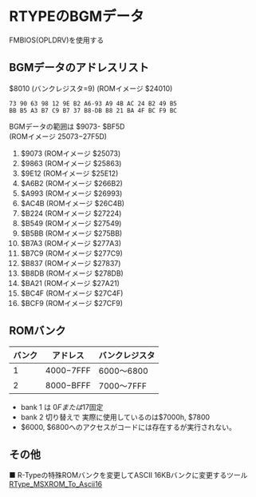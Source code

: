 # RTYPEのBGMデータ

FMBIOS(OPLDRV)を使用する

## BGMデータのアドレスリスト

$8010 (バンクレジスタ=9) (ROMイメージ $24010)
```
73 90 63 98 12 9E B2 A6-93 A9 4B AC 24 B2 49 B5
BB B5 A3 B7 C9 B7 37 B8-DB B8 21 BA 4F BC F9 BC
```

BGMデータの範囲は $9073- $BF5D  
 (ROMイメージ $25073 -$27F5D)

1. $9073 (ROMイメージ $25073)
1. $9863 (ROMイメージ $25863)
1. $9E12 (ROMイメージ $25E12)
1. $A6B2 (ROMイメージ $266B2)
1. $A993 (ROMイメージ $26993)
1. $AC4B (ROMイメージ $26C4B)
1. $B224 (ROMイメージ $27224)
1. $B549 (ROMイメージ $27549)
1. $B5BB (ROMイメージ $275BB)
1. $B7A3 (ROMイメージ $277A3)
1. $B7C9 (ROMイメージ $277C9)
1. $B837 (ROMイメージ $27837)
1. $B8DB (ROMイメージ $278DB)
1. $BA21 (ROMイメージ $27A21)
1. $BC4F (ROMイメージ $27C4F)
1. $BCF9 (ROMイメージ $27CF9)

## ROMバンク

|バンク| アドレス    | バンクレジスタ|
|------|-------------|---------------|
| 1    | $4000-$7FFF | $6000～$6800  |
| 2    | $8000-$BFFF | $7000～$7FFF  |

- bank 1 は $0Fまたは$17固定
- bank 2 切り替えで 実際に使用しているのは$7000h, $7800
- $6000, $6800へのアクセスがコードには存在するが実行されない。

## その他

■ R-Typeの特殊ROMバンクを変更してASCII 16KBバンクに変更するツール  
[RType_MSXROM_To_Ascii16](https://github.com/uniskie/RType_MSXROM_To_Ascii16)
